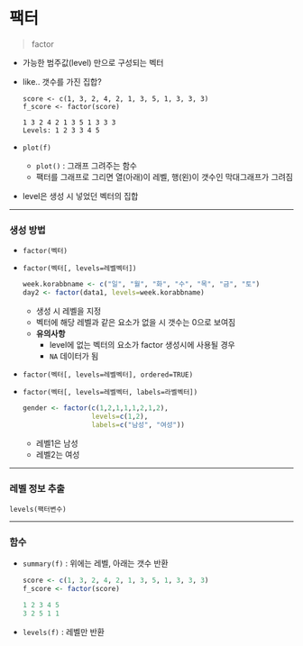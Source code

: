 # 팩터

> factor

* 가능한 범주값(level) 만으로 구성되는 벡터

* like.. 갯수를 가진 집합?

  ```
  score <- c(1, 3, 2, 4, 2, 1, 3, 5, 1, 3, 3, 3)
  f_score <- factor(score)
  ```

  ```
  1 3 2 4 2 1 3 5 1 3 3 3
  Levels: 1 2 3 3 4 5
  ```

* `plot(f)` 
  * `plot()` : 그래프 그려주는 함수
  * 팩터를 그래프로 그리면 열(아래)이 레벨, 행(왼)이 갯수인 막대그래프가 그려짐
* level은 생성 시 넣었던 벡터의 집합



---



### 생성 방법

* `factor(벡터)`

* `factor(벡터[, levels=레벨벡터])`

  ```R
  week.korabbname <- c("일", "월", "화", "수", "목", "금", "토")
  day2 <- factor(data1, levels=week.korabbname)
  ```

  * 생성 시 레벨을 지정
  * 벡터에 해당 레벨과 같은 요소가 없을 시 갯수는 0으로 보여짐
  * **유의사항**
    * level에 없는 벡터의 요소가 factor 생성시에 사용될 경우
    * `NA` 데이터가 됨

* `factor(벡터[, levels=레벨벡터], ordered=TRUE)`

* `factor(벡터[, levels=레벨벡터, labels=라벨벡터])`

  ```R
  gender <- factor(c(1,2,1,1,1,2,1,2), 
                   levels=c(1,2), 
                   labels=c("남성", "여성"))
  ```

  * 레벨1은 남성
  * 레벨2는 여성

  

---



### 레벨 정보 추출

`levels(팩터변수)`



---



### 함수

* `summary(f)` : 위에는 레벨, 아래는 갯수 반환

  ```R
  score <- c(1, 3, 2, 4, 2, 1, 3, 5, 1, 3, 3, 3)
  f_score <- factor(score)
  ```

  ```R
  1 2 3 4 5
  3 2 5 1 1
  ```

* `levels(f)` : 레벨만 반환

  